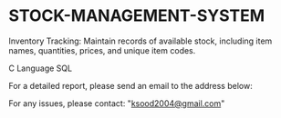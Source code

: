 # STOCK-MANAGEMENT-SYSTEM
Inventory Tracking:  Maintain records of available stock, including item names, quantities, prices, and unique item codes. 

C Language
SQL

For a detailed report, please send an email to the address below:

For any issues, please contact: "ksood2004@gmail.com"
